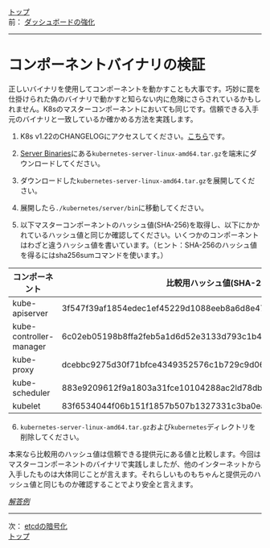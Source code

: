 [トップ](../README.md)  
前： [ダッシュボードの強化](dashboard.md)  

---

# コンポーネントバイナリの検証

正しいバイナリを使用してコンポーネントを動かすことも大事です。巧妙に罠を仕掛けられた偽のバイナリで動かすと知らない内に危険にさらされているかもしれません。K8sのマスターコンポーネントにおいても同じです。信頼できる入手元のバイナリと一致しているか確かめる方法を実践します。

1. K8s v1.22のCHANGELOGにアクセスしてください。[こちら](https://github.com/kubernetes/kubernetes/blob/master/CHANGELOG/CHANGELOG-1.22.md)です。

2. [Server Binaries](https://github.com/kubernetes/kubernetes/blob/master/CHANGELOG/CHANGELOG-1.22.md#server-binaries)にある`kubernetes-server-linux-amd64.tar.gz`を端末にダウンロードしてください。

3. ダウンロードした`kubernetes-server-linux-amd64.tar.gz`を展開してください。

4. 展開したら`./kubernetes/server/bin`に移動してください。

5. 以下マスターコンポーネントのハッシュ値(SHA-256)を取得し、以下にかかれているハッシュ値と同じか確認してください。いくつかのコンポーネントはわざと違うハッシュ値を書いています。（ヒント：SHA-256のハッシュ値を得るにはsha256sumコマンドを使います。） 

|コンポーネント|比較用ハッシュ値(SHA-256)|
|-|-|
|kube-apiserver|3f547f39af1854edec1ef45229d1088eeb8a6d8e475d1533801f904d1119388b|
|kube-controller-manager|6c02eb05198b8ffa2feb5a1d6d52e3133d793c1b4d375ed498fd14aa70375847|
|kube-proxy|dcebbc9275d30f71bfce4349352576c1b729c9d060b2dcd295b6dad1aa2e2c22|
|kube-scheduler|883e9209612f9a1803a31fce10104288ac2ld78db40457e5deaed3912e6240d5|
|kubelet|83f6534044f06b151f1857b507b1327331c3ba0eabf49e79bc04f272a721d5cf|

6. `kubernetes-server-linux-amd64.tar.gz`および`kubernetes`ディレクトリを削除してください。

本来なら比較用のハッシュ値は信頼できる提供元にある値と比較します。今回はマスターコンポーネントのバイナリで実践しましたが、他のインターネットから入手したものは大体同じことが言えます。それらしいものもちゃんと提供元のハッシュ値と同じものか確認することでより安全と言えます。

[*解答例*](../ans/binary.md)  

---

次： [etcdの暗号化](etcd.md)  
[トップ](../README.md)  
